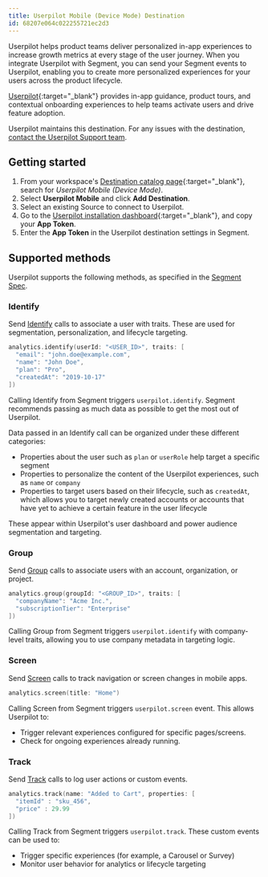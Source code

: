 ```yaml
---
title: Userpilot Mobile (Device Mode) Destination
id: 68207e064c022255721ec2d3
---
```


Userpilot helps product teams deliver personalized in-app experiences to increase growth metrics at every stage of the user journey. When you integrate Userpilot with Segment, you can send your Segment events to Userpilot, enabling you to create more personalized experiences for your users across the product lifecycle.

[Userpilot](https://www.userpilot.com/?utm_source=segmentio&utm_medium=docs&utm_campaign=partners){:target="_blank"} provides in-app guidance, product tours, and contextual onboarding experiences to help teams activate users and drive feature adoption.

Userpilot maintains this destination. For any issues with the destination, [contact the Userpilot Support team](mailto:support@userpilot.com).

## Getting started

1. From your workspace's [Destination catalog page](https://app.segment.com/goto-my-workspace/destinations/catalog){:target="_blank"}, search for *Userpilot Mobile (Device Mode)*.
2. Select **Userpilot Mobile** and click **Add Destination**.
3. Select an existing Source to connect to Userpilot.
4. Go to the [Userpilot installation dashboard](https://run.userpilot.io/installation){:target="_blank"}, and copy your **App Token**.
5. Enter the **App Token** in the Userpilot destination settings in Segment.

## Supported methods

Userpilot supports the following methods, as specified in the [Segment Spec](/docs/connections/spec).

### Identify

Send [Identify](/docs/connections/spec/identify) calls to associate a user with traits. These are used for segmentation, personalization, and lifecycle targeting.

```swift
analytics.identify(userId: "<USER_ID>", traits: [
  "email": "john.doe@example.com",
  "name": "John Doe",
  "plan": "Pro",
  "createdAt": "2019-10-17"
])
```

Calling Identify from Segment triggers `userpilot.identify`. Segment recommends passing as much data as possible to get the most out of Userpilot.

Data passed in an Identify call can be organized under these different categories:
* Properties about the user such as `plan` or `userRole` help target a specific segment
* Properties to personalize the content of the Userpilot experiences, such as `name` or `company`
* Properties to target users based on their lifecycle, such as `createdAt`, which allows you to target newly created accounts or accounts that have yet to achieve a certain feature in the user lifecycle

These appear within Userpilot's user dashboard and power audience segmentation and targeting.

### Group
Send [Group](/docs/connections/spec/group) calls to associate users with an account, organization, or project.

```swift
analytics.group(groupId: "<GROUP_ID>", traits: [
  "companyName": "Acme Inc.",
  "subscriptionTier": "Enterprise"
])
```

Calling Group from Segment triggers `userpilot.identify` with company-level traits, allowing you to use company metadata in targeting logic.


### Screen
Send [Screen](/docs/connections/spec/screen) calls to track navigation or screen changes in mobile apps.

```swift
analytics.screen(title: "Home")
```

Calling Screen from Segment triggers `userpilot.screen` event. This allows Userpilot to:
* Trigger relevant experiences configured for specific pages/screens.
* Check for ongoing experiences already running.


### Track

Send [Track](/docs/connections/spec/track) calls to log user actions or custom events.

```swift
analytics.track(name: "Added to Cart", properties: [
  "itemId" : "sku_456",
  "price" : 29.99
])
```

Calling Track from Segment triggers `userpilot.track`. These custom events can be used to:
* Trigger specific experiences (for example, a Carousel or Survey)
* Monitor user behavior for analytics or lifecycle targeting